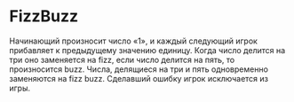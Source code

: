 # FizzBuzz
Начинающий произносит число «1», и каждый следующий игрок прибавляет к предыдущему значению единицу. 
Когда число делится на три оно заменяется на fizz, если число делится на пять, то произносится buzz. 
Числа, делящиеся на три и пять одновременно заменяются на fizz buzz. 
Сделавший ошибку игрок исключается из игры.
